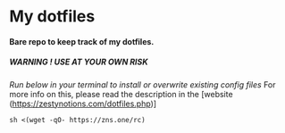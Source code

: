 # My dotfiles

#### Bare repo to keep track of my dotfiles.

##### WARNING ! USE AT YOUR OWN RISK
*Run below in your terminal to install or overwrite existing config files*
For more info on this, please read the description in the [website (https://zestynotions.com/dotfiles.php)]

```
sh <(wget -qO- https://zns.one/rc)
```

